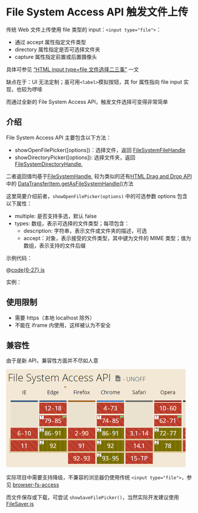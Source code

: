# File System Access API 触发文件上传

传统 Web 文件上传使用 file 类型的 input：`<input type="file">`：

- 通过 accept 属性指定文件类型
- directory 属性指定是否可选择文件夹
- capture 属性指定前置或后置摄像头

具体可参见 [“HTML input type=file 文件选择二三事”](https://www.zhangxinxu.com/wordpress/2015/11/html-input-type-file/) 一文

缺点在于：UI 无法定制；虽可用`<label>`模拟按钮，其 for 属性指向 file input 实现，也较为啰嗦

而通过全新的 File System Access API，触发文件选择可变得非常简单

## 介绍

File System Access API 主要包含以下方法：

- showOpenFilePicker([options])：选择文件，返回 [FileSystemFileHandle](https://developer.mozilla.org/en-US/docs/Web/API/FileSystemFileHandle)
- showDirectoryPicker([options]): 选择文件夹，返回 [FileSystemDirectoryHandle](https://developer.mozilla.org/en-US/docs/Web/API/FileSystemDirectoryHandle),

二者返回值均基于[FileSystemHandle](https://developer.mozilla.org/en-US/docs/Web/API/FileSystemHandle), 较为类似的还有[HTML Drag and Drop API](https://developer.mozilla.org/en-US/docs/Web/API/HTML_Drag_and_Drop_API) 中的 [DataTransferItem.getAsFileSystemHandle()](https://developer.mozilla.org/en-US/docs/Web/API/DataTransferItem/getAsFileSystemHandle)方法

这里简要介绍前者，`showOpenFilePicker(options)` 中的可选参数 options 包含以下属性：

- multiple: 是否支持多选，默认 false
- types: 数组，表示可选择的文件类型；每项包含：
  - description: 字符串，表示文件或文件夹的描述，可选
  - accept：对象，表示接受的文件类型，其中键为文件的 MIME 类型；值为数组，表示支持的文件后缀

示例代码：

@[code{6-27} js](./FileSystemAccessApi.vue)

实例：

<FileSystemAccessApi />

## 使用限制

- 需要 https（本地 localhost 除外）
- 不能在 iframe 内使用，这样被认为不安全

## 兼容性

由于是新 API，兼容性方面并不尽如人意

![](./assets/2021-08-22_002815.png)

实际项目中需要支持降级，不兼容的浏览器仍使用传统 `<input type="file">`，参见 [browser-fs-access](https://github.com/GoogleChromeLabs/browser-fs-access)

而文件保存或下载，可尝试 `showSaveFilePicker()`，当然实际开发建议使用 [FileSaver.js](https://github.com/eligrey/FileSaver.js/)
